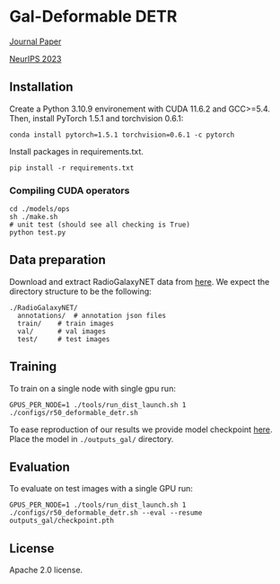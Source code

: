 **Gal-Deformable DETR**
========

[Journal Paper](https://doi.org/10.1017/pasa.2023.64)

[NeurIPS 2023](https://nips.cc/virtual/2023/76102)

## Installation
Create a Python 3.10.9 environement with CUDA 11.6.2 and GCC>=5.4.
Then, install PyTorch 1.5.1 and torchvision 0.6.1:
```
conda install pytorch=1.5.1 torchvision=0.6.1 -c pytorch
```
  
Install packages in requirements.txt.
```
pip install -r requirements.txt
```

### Compiling CUDA operators
```
cd ./models/ops
sh ./make.sh
# unit test (should see all checking is True)
python test.py
```

## Data preparation

Download and extract RadioGalaxyNET data from [here](https://doi.org/10.25919/btk3-vx79).
We expect the directory structure to be the following:
```
./RadioGalaxyNET/
  annotations/  # annotation json files
  train/    # train images
  val/      # val images
  test/     # test images
```

## Training

To train on a single node with single gpu run:
```
GPUS_PER_NODE=1 ./tools/run_dist_launch.sh 1 ./configs/r50_deformable_detr.sh
```
To ease reproduction of our results we provide model checkpoint [here](https://figshare.com/s/4e98cad967ca1c60bb74). 
Place the model in `./outputs_gal/` directory.

## Evaluation
To evaluate on test images with a single GPU run:
```
GPUS_PER_NODE=1 ./tools/run_dist_launch.sh 1 ./configs/r50_deformable_detr.sh --eval --resume outputs_gal/checkpoint.pth
```
## License
Apache 2.0 license.
